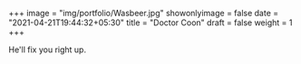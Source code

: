 +++
image = "img/portfolio/Wasbeer.jpg"
showonlyimage = false
date = "2021-04-21T19:44:32+05:30"
title = "Doctor Coon"
draft = false
weight = 1
+++

He'll fix you right up.